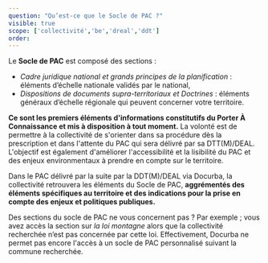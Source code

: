 ```yaml
---
question: "Qu’est-ce que le Socle de PAC ?"
visible: true
scope: ['collectivité','be','dreal','ddt']
order: 
---
```


Le **Socle de PAC** est composé des sections : 
- _Cadre juridique national et grands principes de la planification_ : éléments d’échelle nationale validés par le national, 
- _Dispositions de documents supra-territoriaux et Doctrines_ : éléments généraux d’échelle régionale qui peuvent concerner votre territoire.


**Ce sont les premiers éléments d'informations constitutifs du Porter À Connaissance et mis à disposition à tout moment.**
La volonté est de permettre à la collectivité de s'orienter dans sa procédure dès la prescription et dans l'attente du PAC qui sera délivré par sa DTT(M)/DEAL. L'objectif est également d'améliorer l'accessibilité et la lisibilité du PAC et des enjeux environmentaux à prendre en compte sur le territoire.

Dans le PAC délivré par la suite par la DDT(M)/DEAL via Docurba, la collectivité retrouvera les éléments du Socle de PAC, **aggrémentés des éléments spécifiques au territoire et des indications pour la prise en compte des enjeux et politiques publiques.**


Des sections du socle de PAC ne vous concernent pas ? 
Par exemple ; vous avez accès la section sur _la loi montagne_ alors que la collectivité recherchée n’est pas concernée par cette loi. Effectivement, Docurba ne permet pas encore l'accès à un socle de PAC personnalisé suivant la commune recherchée.
